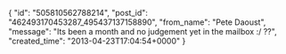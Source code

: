  {
   "id": "505810562788214",
   "post_id": "462493170453287_495437137158890",
   "from_name": "Pete Daoust",
   "message": "Its been a month and no judgement yet in the mailbox  :/ ??",
   "created_time": "2013-04-23T17:04:54+0000"
 }
